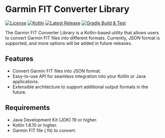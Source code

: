 # Garmin FIT Converter Library

[![License](https://img.shields.io/badge/license-MIT-blue.svg)](https://opensource.org/licenses/MIT)
[![Kotlin](https://img.shields.io/badge/kotlin-1.8.10-blue.svg)](https://kotlinlang.org/)
[![Latest Release](https://img.shields.io/badge/release-v1.0.0-brightgreen.svg)](https://github.com/example/garmin-fit-converter/releases)
[![Gradle Build & Test](https://github.com/james-millner/kotlin-fit-converter/actions/workflows/gradle.yml/badge.svg)](https://github.com/james-millner/kotlin-fit-converter/actions/workflows/gradle.yml)

The Garmin FIT Converter Library is a Kotlin-based utility that allows users to convert Garmin FIT files into different formats. Currently, JSON format is supported, and more options will be added in future releases.

## Features

- Convert Garmin FIT files into JSON format.
- Easy-to-use API for seamless integration into your Kotlin or Java applications.
- Extensible architecture to support additional output formats in the future.

## Requirements

- Java Development Kit (JDK) 19 or higher.
- Kotlin 1.8.10 or higher.
- Garmin FIT file (.fit) to convert.
